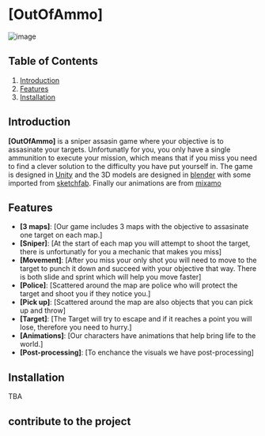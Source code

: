 # [OutOfAmmo]

![image](https://github.com/user-attachments/assets/2708df46-c3eb-4309-8e88-727e057071c1)

## Table of Contents
1. [Introduction](#introduction)
2. [Features](#features)
3. [Installation](#installation)


## Introduction

**[OutOfAmmo]** is a sniper assasin game where your objective is to assasinate your targets. Unfortunatly for you, you only have a single ammunition to execute your mission, which means that if you miss you need to find a clever solution to the difficulty you have put yourself in. The game is designed in [Unity](https://unity.com/) and the 3D models are designed in [blender](https://www.blender.org/) with some imported from [sketchfab](https://sketchfab.com/feed). Finally our animations are from [mixamo](https://www.mixamo.com/)

## Features

- **[3 maps]**: [Our game includes 3 maps with the objective to assasinate one target on each map.]
- **[Sniper]**: [At the start of each map you will attempt to shoot the target, there is unfortunatly for you a mechanic that makes you miss]
- **[Movement]**: [After you miss your only shot you will need to move to the target to punch it down and succeed with your objective that way. There is both slide and sprint which will help you move faster]
- **[Police]**: [Scattered around the map are police who will protect the target and shoot you if they notice you.]
- **[Pick up]**: [Scattered around the map are also objects that you can pick up and throw]
- **[Target]**: [The Target will try to escape and if it reaches a point you will lose, therefore you need to hurry.]
- **[Animations]**: [Our characters have animations that help bring life to the world.]
- **[Post-processing]**: [To enchance the visuals we have post-processing]

## Installation

TBA

## contribute to the project

